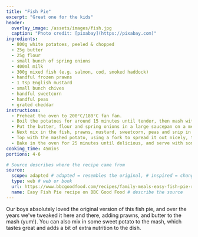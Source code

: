 ```yaml
---
title: "Fish Pie"
excerpt: "Great one for the kids"
header:
  overlay_image: /assets/images/fish.jpg
  caption: "Photo credit: [pixabay](https://pixabay.com)"
ingredients: 
  - 800g white potatoes, peeled & chopped
  - 25g butter
  - 25g flour
  - small bunch of spring onions
  - 400ml milk
  - 300g mixed fish (e.g. salmon, cod, smoked haddock)
  - handful frozen prawns
  - 1 tsp English mustard
  - small bunch chives
  - handful sweetcorn
  - handful peas
  - grated cheddar
instructions:
  - Preheat the oven to 200°C/180°C fan fan.
  - Boil the potatoes for around 15 minutes until tender, then mash with a bit of butter and a spash of milk if you like.
  - Put the butter, flour and spring onions in a large saucepan on a medium heat. Melt the butter, then cook, stirring, for 2-3 minutes. Gradually add the milk, whisking to avoid lumps, then continue to cook for another few minutes allowing the sauce to thicken.
  - Next mix in the fish, prawns, mustard, sweetcorn, peas and snip in the chives. Give it a good stir then take off the heat and spoon into an oven safe dish.
  - Top with the mashed potato, using a fork to spread it out nicely, then sprinkle over the grated cheese.
  - Bake in the oven for 25 minutes until delicious, and serve with some veg on the side.
cooking_time: 45mins
portions: 4-6

# Source describes where the recipe came from
source:
  scope: adapted # adapted = resembles the original, # inspired = changed a lot
  type: web # web or book
  url: https://www.bbcgoodfood.com/recipes/family-meals-easy-fish-pie-recipe # web link, or book purchase link
  name: Easy Fish Pie recipe on BBC Good Food # describe the source
---
```

Our boys absolutely loved the original version of this fish pie, and over the years we've tweaked it here and there, adding prawns, and butter to the mash (yum!). You can also mix in some sweet potato to the mash, which tastes great and adds a bit of extra nutrition to the dish.